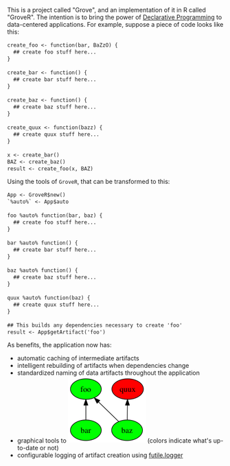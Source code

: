 This is a project called "Grove", and an implementation of it in R called "GroveR".  The intention 
is to bring the power of [Declarative Programming](https://en.wikipedia.org/wiki/Declarative_programming)
to data-centered applications.  For example, suppose a piece of code looks like this:

```
create_foo <- function(bar, BaZzO) {
  ## create foo stuff here...
}

create_bar <- function() {
  ## create bar stuff here...
}

create_baz <- function() {
  ## create baz stuff here...
}

create_quux <- function(bazz) {
  ## create quux stuff here...
}

x <- create_bar()
BAZ <- create_baz()
result <- create_foo(x, BAZ)
```

Using the tools of `GroveR`, that can be transformed to this:

```
App <- GroveR$new()
`%auto%` <- App$auto

foo %auto% function(bar, baz) {
  ## create foo stuff here...
}

bar %auto% function() {
  ## create bar stuff here...
}

baz %auto% function() {
  ## create baz stuff here...
}

quux %auto% function(baz) {
  ## create quux stuff here...
}

## This builds any dependencies necessary to create 'foo'
result <- App$getArtifact('foo')
```

As benefits, the application now has:

 * automatic caching of intermediate artifacts
 * intelligent rebuilding of artifacts when dependencies change
 * standardized naming of data artifacts throughout the application
 * graphical tools to ![show data dependencies](docs/gv.png) (colors indicate what's up-to-date or not)
 * configurable logging of artifact creation using [futile.logger](https://cran.r-project.org/web/packages/futile.logger/index.html)
